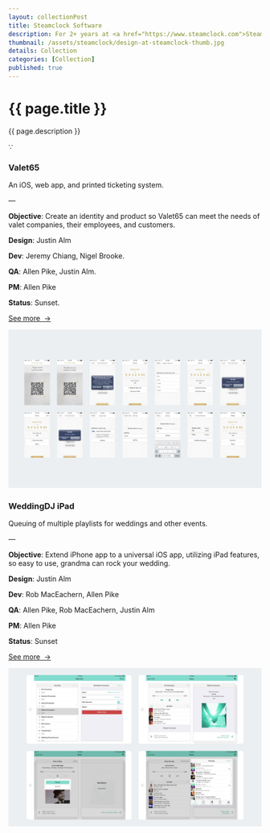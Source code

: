 ```yaml
---
layout: collectionPost
title: Steamclock Software
description: For 2+ years at <a href="https://www.steamclock.com">Steamclock</a>, I led design for our DJ apps WeddingDJ and PartyMonster. The other half of my time was spent designing iOS, Android, and web products for clients.
thumbnail: /assets/steamclock/design-at-steamclock-thumb.jpg
details: Collection
categories: [Collection]
published: true
---
```


<div class="mw-900  bp1-u-textAlign-center  u-mar-auto  u-mar-t00  u-mar-b05">
  <h1 class="u-noMargin  u-mar-b01"><strong>{{ page.title }}</strong></h1>
  <p class="as-h3">{{ page.description }}</p>
  <p class="as-h5  bp1-u-textAlign-center  u-mar-b05">&#8757;</p>
</div>

<!-- Valet65 -->

<div class="Grid  Grid--withGutters u-mar-t04 u-mar-b00">
  <div class="Grid-cell  u-size1of3  u-mar-b00">
    <h3 class="u-mar-t00"><strong>Valet65</strong></h3>
    <p class="u-mar-t00  u-mar-b01">An iOS, web app, and printed ticketing system.</p>
    <p class="c-grey02  u-mar-t00  u-mar-b01">—</p>
    <p class="u-mar-t00  u-mar-b01"><strong>Objective</strong>: Create an identity and product so Valet65 can meet the needs of valet companies, their employees, and customers.</p>
    <p class="u-mar-t00  u-mar-b01"><strong>Design</strong>: Justin Alm</p>
    <p class="u-mar-t00  u-mar-b01"><strong>Dev</strong>: Jeremy Chiang, Nigel Brooke.</p>
    <p class="u-mar-t00  u-mar-b01"><strong>QA</strong>: Allen Pike, Justin Alm.</p>
    <p class="u-mar-t00  u-mar-b01"><strong>PM</strong>: Allen Pike</p>
    <p class="u-mar-t00  u-mar-b01"><strong>Status</strong>: Sunset.</p>
    <p class="u-mar-t02"><a href="/work/steamclock/valet65/" class="Btn">See more&nbsp;&nbsp;&rarr;</a></p>
  </div>
  <div class="Grid-cell  u-size2of3  u-mar-b05">
      <img src="/assets/steamclock/valet65-1.jpg" alt="Valet65 iOS customer facing iOS app" />
  </div>
</div>

<!-- WeddingDJ iPad -->

<div class="Grid  Grid--withGutters u-mar-t04 u-mar-b00">
  <div class="Grid-cell  u-size1of3  u-mar-b00">
    <h3 class="u-mar-t00"><strong>WeddingDJ iPad</strong></h3>
    <p class="u-mar-t00  u-mar-b01">Queuing of multiple playlists for weddings and other events.</p>
    <p class="c-grey02  u-mar-t00  u-mar-b01">—</p>
    <p class="u-mar-t00  u-mar-b01"><strong>Objective</strong>: Extend iPhone app to a universal iOS app, utilizing iPad features, so easy to use, grandma can rock your wedding.</p>
    <p class="u-mar-t00  u-mar-b01"><strong>Design</strong>: Justin Alm</p>
    <p class="u-mar-t00  u-mar-b01"><strong>Dev</strong>: Rob MacEachern, Allen Pike</p>
    <p class="u-mar-t00  u-mar-b01"><strong>QA</strong>: Allen Pike, Rob MacEachern, Justin Alm</p>
    <p class="u-mar-t00  u-mar-b01"><strong>PM</strong>: Allen Pike</p>
    <p class="u-mar-t00  u-mar-b01"><strong>Status</strong>: Sunset</p>
    <p class="u-mar-t02"><a href="/work/steamclock/wedding-dj-ipad/" class="Btn">See more&nbsp;&nbsp;&rarr;</a></p>
  </div>
  <div class="Grid-cell  u-size2of3  u-mar-b05">
    <img src="/assets/steamclock/weddingdj-ipad-1.jpg" alt="WeddingDJ iPad app" />
  </div>
</div>